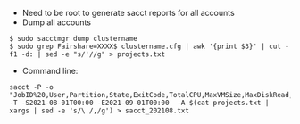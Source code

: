 - Need to be root to generate sacct reports for all accounts
- Dump all accounts
```
$ sudo sacctmgr dump clustername
$ sudo grep Fairshare=XXXX$ clustername.cfg | awk '{print $3}' | cut -f1 -d: | sed -e "s/'//g" > projects.txt
```
- Command line: 
```
sacct -P -o "JobID%20,User,Partition,State,ExitCode,TotalCPU,MaxVMSize,MaxDiskRead,MaxDiskWrite,Submit,Start,Elapsed" -T -S2021-08-01T00:00 -E2021-09-01T00:00  -A $(cat projects.txt | xargs | sed -e 's/\ /,/g') > sacct_202108.txt
```
